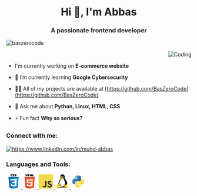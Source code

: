 <h1 align="center">Hi 👋, I'm Abbas</h1>
<h3 align="center">A passionate frontend developer</h3>

<p align="left"> <img src="https://komarev.com/ghpvc/?username=baszerocode&label=Profile%20views&color=0e75b6&style=flat" alt="baszerocode" /> </p>

<p align="right">
  <img width="400" alt="Coding" src="https://media.giphy.com/media/3oKIPnAiaMCws8nOsE/giphy.gif">
</p>

- I'm currently working on **E-commerce website**

- 🌱 I’m currently learning **Google Cybersecurity**

- 👨‍💻 All of my projects are available at [https://github.com/BasZeroCode](https://github.com/BasZeroCode)

- 💬 Ask me about **Python, Linux, HTML, CSS**

- ⚡ Fun fact **Why so serious?**


<h3 align="left">Connect with me:</h3>
<p align="left">
<a href="https://linkedin.com/in/https://www.linkedin.com/in/muhd-abbas" target="blank"><img align="center" src="https://raw.githubusercontent.com/rahuldkjain/github-profile-readme-generator/master/src/images/icons/Social/linked-in-alt.svg" alt="https://www.linkedin.com/in/muhd-abbas" height="30" width="40" /></a>
</p>

<h3 align="left">Languages and Tools:</h3>
<p align="left"> <a href="https://www.w3schools.com/css/" target="_blank" rel="noreferrer"> <img src="https://raw.githubusercontent.com/devicons/devicon/master/icons/css3/css3-original-wordmark.svg" alt="css3" width="40" height="40"/> </a> <a href="https://www.w3.org/html/" target="_blank" rel="noreferrer"> <img src="https://raw.githubusercontent.com/devicons/devicon/master/icons/html5/html5-original-wordmark.svg" alt="html5" width="40" height="40"/> </a> <a href="https://developer.mozilla.org/en-US/docs/Web/JavaScript" target="_blank" rel="noreferrer"> <img src="https://raw.githubusercontent.com/devicons/devicon/master/icons/javascript/javascript-original.svg" alt="javascript" width="40" height="40"/> </a> <a href="https://www.linux.org/" target="_blank" rel="noreferrer"> <img src="https://raw.githubusercontent.com/devicons/devicon/master/icons/linux/linux-original.svg" alt="linux" width="40" height="40"/> </a> <a href="https://www.python.org" target="_blank" rel="noreferrer"> <img src="https://raw.githubusercontent.com/devicons/devicon/master/icons/python/python-original.svg" alt="python" width="40" height="40"/> </a> </p>
